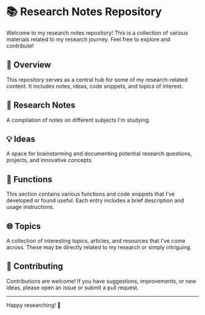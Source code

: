 # 📚 Research Notes Repository

Welcome to my research notes repository! This is a collection of various materials related to my research journey. Feel free to explore and contribute!

## 🌟 Overview
This repository serves as a central hub for some of my research-related content. It includes notes, ideas, code snippets, and topics of interest.

## 🧠 Research Notes
A compilation of notes on different subjects I'm studying. 

## 💡 Ideas
A space for brainstorming and documenting potential research questions, projects, and innovative concepts.

## 🔧 Functions
This section contains various functions and code snippets that I've developed or found useful. Each entry includes a brief description and usage instructions.

## 🌐 Topics
A collection of interesting topics, articles, and resources that I've come across. These may be directly related to my research or simply intriguing.

## 🤝 Contributing
Contributions are welcome! If you have suggestions, improvements, or new ideas, please open an issue or submit a pull request.

---

Happy researching! 🚀
